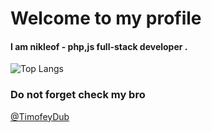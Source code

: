# Welcome to my profile

#### I am nikleof - php,js full-stack developer .

![Top Langs](https://github-readme-stats.vercel.app/api/top-langs/?username=nikleof79&hide_progress=false)


### Do not forget check my bro 
<a href="https://github.com/TimofeyDub">@TimofeyDub </a>

<!---
Nikleof79/Nikleof79 is a ✨ special ✨ repository because its `README.md` (this file) appears on your GitHub profile.
You can click the Preview link to take a look at your changes.
--->
